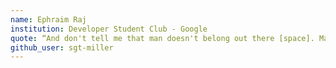 ```yaml
---
name: Ephraim Raj
institution: Developer Student Club - Google
quote: “And don't tell me that man doesn't belong out there [space]. Man belongs wherever he wants to go — and he’ll do plenty well when he gets there.”
github_user: sgt-miller
---
```

